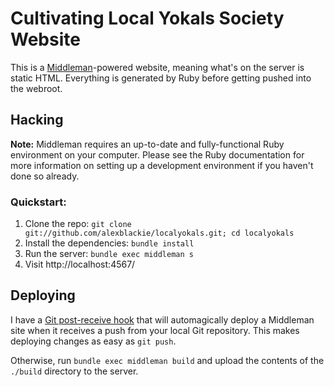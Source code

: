 # Cultivating Local Yokals Society Website

This is a [Middleman](http://middlemanapp.com/)-powered website, meaning what's on the server is static HTML. Everything is generated by Ruby before getting pushed into the webroot.

## Hacking

**Note:** Middleman requires an up-to-date and fully-functional Ruby environment on your computer. Please see the Ruby documentation for more information on setting up a development environment if you haven't done so already.

### Quickstart:

1. Clone the repo: `git clone git://github.com/alexblackie/localyokals.git; cd localyokals`
2. Install the dependencies: `bundle install`
3. Run the server: `bundle exec middleman s`
4. Visit http://localhost:4567/

## Deploying

I have a [Git post-receive hook](https://gist.github.com/alexblackie/4681698) that will automagically deploy a Middleman site when it receives a push from your local Git repository. This makes deploying changes as easy as `git push`.

Otherwise, run `bundle exec middleman build` and upload the contents of the `./build` directory to the server.

